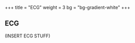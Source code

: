 +++
title = "ECG"
weight = 3
bg = "bg-gradient-white"
+++
<!-- : .wrap -->

## **ECG**
(INSERT ECG STUFF)